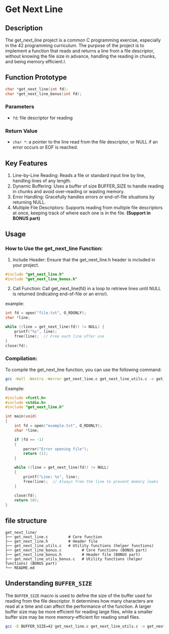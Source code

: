 # Get Next Line

## Description
The get_next_line project is a common C programming exercise, especially in the 42 programming curriculum. The purpose of the project is to implement a function that reads and returns a line from a file descriptor, without knowing the file size in advance, handling the reading in chunks, and being memory efficient.l.

## Function Prototype
```c
char *get_next_line(int fd);
char *get_next_line_bonus(int fd);
```
### Parameters
- `fd`: file descriptor for reading	

### Return Value
- `char *`: a pointer to the line read from the file descriptor, or NULL if an error occurs or EOF is reached.

## Key Features
1. Line-by-Line Reading: Reads a file or standard input line by line, handling lines of any length.
2. Dynamic Buffering: Uses a buffer of size BUFFER_SIZE to handle reading in chunks and avoid over-reading or wasting memory.
3. Error Handling: Gracefully handles errors or end-of-file situations by returning NULL.
4. Multiple File Descriptors: Supports reading from multiple file descriptors at once, keeping track of where each one is in the file. __(Support in BONUS part)__

## Usage
### How to Use the get_next_line Function:
1. Include Header: Ensure that the get_next_line.h header is included in your project.  
```c
#include "get_next_line.h"
#include "get_next_line_bonus.h"
```

2. Call Function: Call get_next_line(fd) in a loop to retrieve lines until NULL is returned (indicating end-of-file or an error).

example:
```c
int fd = open("file.txt", O_RDONLY);
char *line;

while ((line = get_next_line(fd)) != NULL) {
    printf("%s", line);
    free(line);  // Free each line after use
}
close(fd);
```

### Compilation:
To compile the get_next_line function, you can use the following command:
```bash
gcc -Wall -Wextra -Werror get_next_line.c get_next_line_utils.c -o get_next_line
```

Example:
```c
#include <fcntl.h>
#include <stdio.h>
#include "get_next_line.h"

int main(void)
{
    int fd = open("example.txt", O_RDONLY);
    char *line;

    if (fd == -1)
    {
        perror("Error opening file");
        return (1);
    }

    while ((line = get_next_line(fd)) != NULL)
    {
        printf("Line: %s", line);
        free(line);  // Always free the line to prevent memory leaks
    }
    
    close(fd);
    return (0);
}
```

## file structure
```
get_next_line/
├── get_next_line.c         # Core function
├── get_next_line.h         # Header file
├── get_next_line_utils.c   # Utility functions (helper functions)
├── get_next_line_bonus.c         # Core functionv (BONUS part)
├── get_next_line_bonus.h         # Header file	(BONUS part)
├── get_next_line_utils_bonus.c   # Utility functions (helper functions) (BONUS part)
└── README.md
```

## Understanding ```BUFFER_SIZE```

The `BUFFER_SIZE` macro is used to define the size of the buffer used for reading from the file descriptor. It determines how many characters are read at a time and can affect the performance of the function. A larger buffer size may be more efficient for reading large files, while a smaller buffer size may be more memory-efficient for reading small files.

```bash
gcc -D BUFFER_SIZE=42 get_next_line.c get_next_line_utils.c -o get_next_line
```


